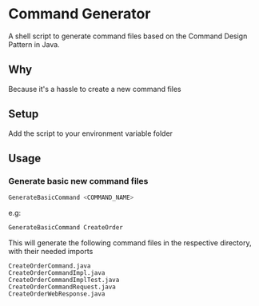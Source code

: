 # Command Generator

A shell script to generate command files based on the Command Design Pattern in Java.

## Why

Because it's a hassle to create a new command files

## Setup

Add the script to your environment variable folder

## Usage

### Generate basic new command files

```bash
GenerateBasicCommand <COMMAND_NAME>
```

e.g:
```bash
GenerateBasicCommand CreateOrder
```

This will generate the following command files in the respective directory, with their needed imports

```
CreateOrderCommand.java
CreateOrderCommandImpl.java
CreateOrderCommandImplTest.java
CreateOrderCommandRequest.java
CreateOrderWebResponse.java
```
